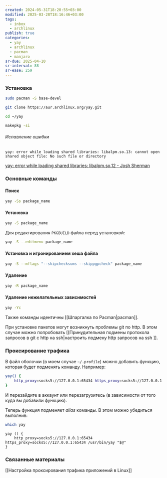 ```yaml
---
created: 2024-05-31T18:20:55+03:00
modified: 2025-03-28T18:16:46+03:00
tags:
  - inbox
  - archlinux
publish: true
categories:
  - yay
  - archlinux
  - pacman
  - manjaro
sr-due: 2025-04-10
sr-interval: 88
sr-ease: 259
---
```

### Установка

```sh
sudo pacman -S base-devel
```

```sh
git clone https://aur.archlinux.org/yay.git
```

```sh
cd ~/yay
```

```sh
makepkg -si
```
###### Испавление ошибки

```log
yay: error while loading shared libraries: libalpm.so.13: cannot open shared object file: No such file or directory
```

[yay: error while loading shared libraries: libalpm.so.12 - Josh Sherman](https://joshtronic.com/2021/06/06/yay-error-while-loading-shared-libraries-libalpm/)

### Основные команды

#### Поиск

```sh
yay -Ss package_name
```

#### Установка

```sh
yay -S package_name
```

Для редактирования `PKGBUILD` файла перед установкой:

```sh
yay -S --editmenu package_name
```

#### Установка и игронированием хеша файла

```sh
yay -S --mflags "--skipchecksums --skippgpcheck" package_name
```

#### Удаление

```sh
yay -R package_name
```

#### Удаление нежелательных зависимостей

```sh
yay -Yc
```

Также команды идентичны [[Шпаргалка по Pacman|pacman]].

При установке пакетов могут возникнуть проблемы git по http. В этом случае можно попробовать [[Принудительная подмены протокола запросов в git с http на ssh|настроить подмену http запросов на ssh ]].

### Проксирование трафика

В файл оболочки (в моем случае `~/.profile`) можно добавить функцию, которая будет подменять команду. Например:

```sh title:~/.profile ln:true
yay() {
    http_proxy=socks5://127.0.0.1:65434 https_proxy=socks5://127.0.0.1:65434 /usr/bin/yay "$@"
}
```

И перезайдите в аккаунт или перезагрузитесь (в зависимости от того куда вы добавили функцию).

Теперь функция подменяет *alias* команды. В этом можно убедиться выполнив:

```sh
which yay
```

```log
yay () {
	http_proxy=socks5://127.0.0.1:65434 https_proxy=socks5://127.0.0.1:65434 /usr/bin/yay "$@"
}
```

### Связанные материалы

[[Настройка проксирования трафика приложений в Linux]]